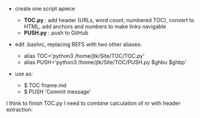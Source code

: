 

- create one script apiece
    - **TOC.py** : add header (URLs, word count, numbered TOC), convert to HTML, add anchors and numbers to make links navigable
    - **PUSH.py** : push to GitHub
    
- edit .bashrc, replacing REFS with two other aliases:
    - alias TOC='python3 /home/jtk/Site/TOC/TOC.py'
    - alias PUSH='python3 /home/jtk/Site/TOC/PUSH.py $ghbu $ghbp'

- use as:
    - $ TOC fname.md
    - $ PUSH 'Commit message'
    
    
I think to finish TOC.py I need to combine calculation of nr with header extraction:

